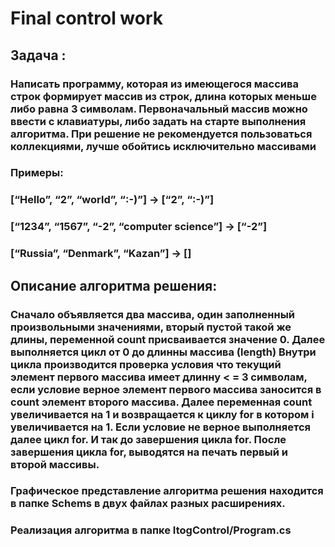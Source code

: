 # Final control work
## Задача : 
### Написать программу, которая из имеющегося массива строк формирует массив из строк, длина которых меньше либо равна 3 символам. Первоначальный массив можно ввести с клавиатуры, либо задать на старте выполнения алгоритма. При решение не рекомендуется пользоваться коллекциями, лучше обойтись исключительно массивами
### Примеры:
### [“Hello”, “2”, “world”, “:-)”] → [“2”, “:-)”]
### [“1234”, “1567”, “-2”, “computer science”] → [“-2”]
### [“Russia”, “Denmark”, “Kazan”] → []

## Описание алгоритма решения:
### Сначало объявляется два массива, один заполненный произвольными значениями, вторый пустой такой же длины, переменной count присваивается значение 0. Далее выполняется цикл от 0 до длинны массива (length) Внутри цикла производится проверка условия что текущий элемент первого массива имеет длинну < = 3 символам, если условие верное элемент первого массива заносится в count элемент второго массива.  Далее переменная count увеличивается на 1 и возвращается к циклу for в котором i увеличивается на 1. Если условие не верное выполняется далее цикл for. И так до завершения цикла for. После завершения цикла for, выводятся на печать первый и второй массивы.

### Графическое представление алгоритма решения находится в папке Schems в двух файлах разных расширениях.
### Реализация алгоритма в папке ItogControl/Program.cs
